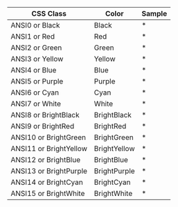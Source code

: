 
|CSS Class             |Color       |Sample                       |
|----------------------|------------|-----------------------------|
|ANSI0 or Black        |Black       |<span class='ANSI0'>*</span> |
|ANSI1 or Red          |Red         |<span class='ANSI1'>*</span> |
|ANSI2 or Green        |Green       |<span class='ANSI2'>*</span> |
|ANSI3 or Yellow       |Yellow      |<span class='ANSI3'>*</span> |
|ANSI4 or Blue         |Blue        |<span class='ANSI4'>*</span> |
|ANSI5 or Purple       |Purple      |<span class='ANSI5'>*</span> |
|ANSI6 or Cyan         |Cyan        |<span class='ANSI6'>*</span> |
|ANSI7 or White        |White       |<span class='ANSI7'>*</span> |
|ANSI8 or BrightBlack  |BrightBlack |<span class='ANSI8'>*</span> |
|ANSI9 or BrightRed    |BrightRed   |<span class='ANSI9'>*</span> |
|ANSI10 or BrightGreen |BrightGreen |<span class='ANSI10'>*</span>|
|ANSI11 or BrightYellow|BrightYellow|<span class='ANSI11'>*</span>|
|ANSI12 or BrightBlue  |BrightBlue  |<span class='ANSI12'>*</span>|
|ANSI13 or BrightPurple|BrightPurple|<span class='ANSI13'>*</span>|
|ANSI14 or BrightCyan  |BrightCyan  |<span class='ANSI14'>*</span>|
|ANSI15 or BrightWhite |BrightWhite |<span class='ANSI15'>*</span>|




